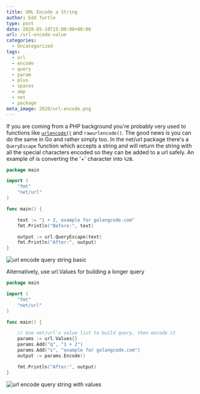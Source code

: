 ```yaml
---
title: URL Encode a String
author: Edd Turtle
type: post
date: 2020-05-10T15:00:00+00:00
url: /url-encode-value
categories:
  - Uncategorized
tags:
  - url
  - encode
  - query
  - param
  - plus
  - spaces
  - amp
  - net
  - package
meta_image: 2020/url-encode.png
---
```


If you are coming from a PHP background you're probably very used to functions like [`urlencode()`](https://www.php.net/manual/en/function.urlencode.php) and `rawurlencode()`. The good news is you can do the same in Go and rather simply too. In the net/url package there's a `QueryEscape` function which accepts a string and will return the string with all the special characters encoded so they can be added to a url safely. An example of is converting the '+' character into `%2B`.

```go
package main

import (
	"fmt"
	"net/url"
)

func main() {

	text := "1 + 2, example for golangcode.com"
	fmt.Println("Before:", text)

	output := url.QueryEscape(text)
	fmt.Println("After:", output)
}
```

![url encode query string basic](/img/2020/url-encode.png)

Alternatively, use url.Values for building a longer query

```go
package main

import (
	"fmt"
	"net/url"
)

func main() {

	// Use net/url's value list to build query, then encode it
	params := url.Values{}
	params.Add("q", "1 + 2")
	params.Add("s", "example for golangcode.com")
	output := params.Encode()

	fmt.Println("After:", output)
}
```

![url encode query string with values](/img/2020/url-encode2.png)